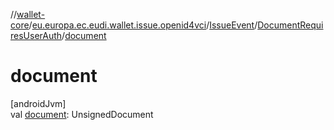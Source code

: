//[wallet-core](../../../../index.md)/[eu.europa.ec.eudi.wallet.issue.openid4vci](../../index.md)/[IssueEvent](../index.md)/[DocumentRequiresUserAuth](index.md)/[document](document.md)

# document

[androidJvm]\
val [document](document.md): UnsignedDocument
